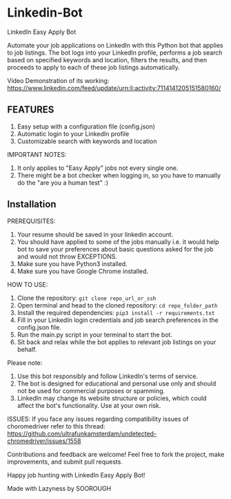 # Linkedin-Bot

LinkedIn Easy Apply Bot

Automate your job applications on LinkedIn with this Python bot that applies to job listings. The bot logs into your LinkedIn profile, performs a job search based on specified keywords and location, filters the results, and then proceeds to apply to each of these job listings automatically.

Video Demonstration of its working:
https://www.linkedin.com/feed/update/urn:li:activity:7114141205151580160/

## FEATURES
1. Easy setup with a configuration file (config.json)
2. Automatic login to your LinkedIn profile
3. Customizable search with keywords and location

IMPORTANT NOTES:

1. It only applies to "Easy Apply" jobs not every single one.
2. There might be a bot checker when logging in, so you have to manually do the "are you a human test" :)

## Installation
PREREQUISITES:

1. Your resume should be saved in your linkedin account.
2. You should have applied to some of the jobs manually i.e. it would help bot to save your preferences about basic questions asked for the job and would not throw EXCEPTIONS.
3. Make sure you have Python3 installed.
5. Make sure you have Google Chrome installed.

HOW TO USE:
1. Clone the repository: `git clone repo_url_or_ssh`
2. Open terminal and head to the cloned repository: `cd repo_folder_path`
3. Install the required dependencies: `pip3 install -r requirements.txt`
4. Fill in your LinkedIn login credentials and job search preferences in the config.json file.
5. Run the main.py script in your terminal to start the bot.
6. Sit back and relax while the bot applies to relevant job listings on your behalf.

Please note:
1. Use this bot responsibly and follow LinkedIn's terms of service.
2. The bot is designed for educational and personal use only and should not be used for commercial purposes or spamming.
3. LinkedIn may change its website structure or policies, which could affect the bot's functionality. Use at your own risk.

ISSUES:
If you face any issues regarding compatibility issues of choromedriver refer to this thread:
https://github.com/ultrafunkamsterdam/undetected-chromedriver/issues/1558

Contributions and feedback are welcome! Feel free to fork the project, make improvements, and submit pull requests.

Happy job hunting with LinkedIn Easy Apply Bot!

Made with Lazyness by SOOROUGH